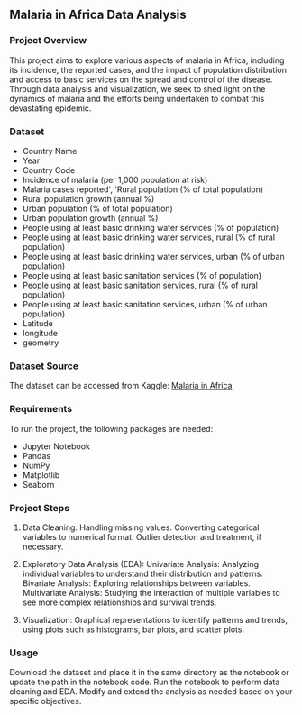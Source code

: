 ## Malaria in Africa Data Analysis

### Project Overview
This project aims to explore various aspects of malaria in Africa, including its incidence, the reported cases, and the impact of population distribution and access to basic services on the spread and control of the disease. Through data analysis and visualization, we seek to shed light on the dynamics of malaria and the efforts being undertaken to combat this devastating epidemic.

### Dataset
* Country Name
* Year
* Country Code
* Incidence of malaria (per 1,000 population at risk)
* Malaria cases reported', 'Rural population (% of total population)
* Rural population growth (annual %)
* Urban population (% of total population)
* Urban population growth (annual %)
* People using at least basic drinking water services (% of population)
* People using at least basic drinking water services, rural (% of rural population)
* People using at least basic drinking water services, urban (% of urban population)
* People using at least basic sanitation services (% of population)
* People using at least basic sanitation services, rural (% of rural population)
* People using at least basic sanitation services, urban  (% of urban population)
* Latitude
* longitude
* geometry


### Dataset Source
The dataset can be accessed from Kaggle: [Malaria in Africa](https://www.kaggle.com/datasets/lydia70/malaria-in-africa)

### Requirements
To run the project, the following packages are needed:
* Jupyter Notebook
* Pandas
* NumPy
* Matplotlib
* Seaborn

### Project Steps
1. Data Cleaning:
Handling missing values.
Converting categorical variables to numerical format.
Outlier detection and treatment, if necessary.

2. Exploratory Data Analysis (EDA):
Univariate Analysis: Analyzing individual variables to understand their distribution and patterns.
Bivariate Analysis: Exploring relationships between variables.
Multivariate Analysis: Studying the interaction of multiple variables to see more complex relationships and survival trends.

3. Visualization:
Graphical representations to identify patterns and trends, using plots such as histograms, bar plots, and scatter plots.

### Usage
Download the dataset and place it in the same directory as the notebook or update the path in the notebook code.
Run the notebook to perform data cleaning and EDA.
Modify and extend the analysis as needed based on your specific objectives.

